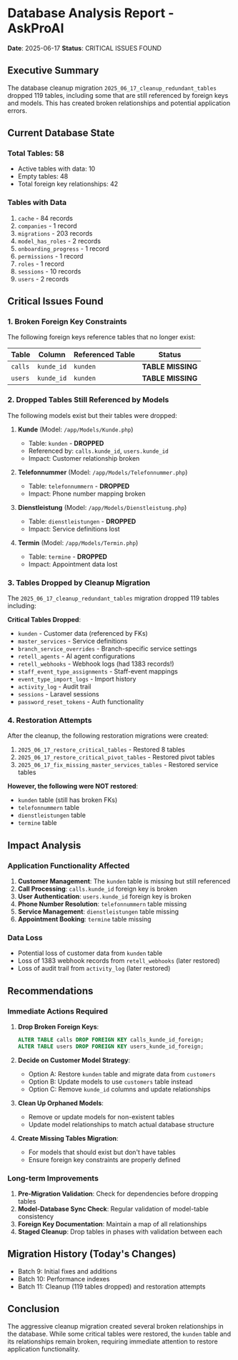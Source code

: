 # Database Analysis Report - AskProAI
**Date**: 2025-06-17
**Status**: CRITICAL ISSUES FOUND

## Executive Summary
The database cleanup migration `2025_06_17_cleanup_redundant_tables` dropped 119 tables, including some that are still referenced by foreign keys and models. This has created broken relationships and potential application errors.

## Current Database State

### Total Tables: 58
- Active tables with data: 10
- Empty tables: 48
- Total foreign key relationships: 42

### Tables with Data
1. `cache` - 84 records
2. `companies` - 1 record
3. `migrations` - 203 records
4. `model_has_roles` - 2 records
5. `onboarding_progress` - 1 record
6. `permissions` - 1 record
7. `roles` - 1 record
8. `sessions` - 10 records
9. `users` - 2 records

## Critical Issues Found

### 1. Broken Foreign Key Constraints
The following foreign keys reference tables that no longer exist:

| Table | Column | Referenced Table | Status |
|-------|--------|------------------|--------|
| `calls` | `kunde_id` | `kunden` | **TABLE MISSING** |
| `users` | `kunde_id` | `kunden` | **TABLE MISSING** |

### 2. Dropped Tables Still Referenced by Models
The following models exist but their tables were dropped:

1. **Kunde** (Model: `/app/Models/Kunde.php`)
   - Table: `kunden` - **DROPPED**
   - Referenced by: `calls.kunde_id`, `users.kunde_id`
   - Impact: Customer relationship broken

2. **Telefonnummer** (Model: `/app/Models/Telefonnummer.php`)
   - Table: `telefonnummern` - **DROPPED**
   - Impact: Phone number mapping broken

3. **Dienstleistung** (Model: `/app/Models/Dienstleistung.php`)
   - Table: `dienstleistungen` - **DROPPED**
   - Impact: Service definitions lost

4. **Termin** (Model: `/app/Models/Termin.php`)
   - Table: `termine` - **DROPPED**
   - Impact: Appointment data lost

### 3. Tables Dropped by Cleanup Migration
The `2025_06_17_cleanup_redundant_tables` migration dropped 119 tables including:

**Critical Tables Dropped**:
- `kunden` - Customer data (referenced by FKs)
- `master_services` - Service definitions
- `branch_service_overrides` - Branch-specific service settings
- `retell_agents` - AI agent configurations
- `retell_webhooks` - Webhook logs (had 1383 records!)
- `staff_event_type_assignments` - Staff-event mappings
- `event_type_import_logs` - Import history
- `activity_log` - Audit trail
- `sessions` - Laravel sessions
- `password_reset_tokens` - Auth functionality

### 4. Restoration Attempts
After the cleanup, the following restoration migrations were created:
1. `2025_06_17_restore_critical_tables` - Restored 8 tables
2. `2025_06_17_restore_critical_pivot_tables` - Restored pivot tables
3. `2025_06_17_fix_missing_master_services_tables` - Restored service tables

**However, the following were NOT restored**:
- `kunden` table (still has broken FKs)
- `telefonnummern` table
- `dienstleistungen` table
- `termine` table

## Impact Analysis

### Application Functionality Affected
1. **Customer Management**: The `kunden` table is missing but still referenced
2. **Call Processing**: `calls.kunde_id` foreign key is broken
3. **User Authentication**: `users.kunde_id` foreign key is broken
4. **Phone Number Resolution**: `telefonnummern` table missing
5. **Service Management**: `dienstleistungen` table missing
6. **Appointment Booking**: `termine` table missing

### Data Loss
- Potential loss of customer data from `kunden` table
- Loss of 1383 webhook records from `retell_webhooks` (later restored)
- Loss of audit trail from `activity_log` (later restored)

## Recommendations

### Immediate Actions Required
1. **Drop Broken Foreign Keys**:
   ```sql
   ALTER TABLE calls DROP FOREIGN KEY calls_kunde_id_foreign;
   ALTER TABLE users DROP FOREIGN KEY users_kunde_id_foreign;
   ```

2. **Decide on Customer Model Strategy**:
   - Option A: Restore `kunden` table and migrate data from `customers`
   - Option B: Update models to use `customers` table instead
   - Option C: Remove `kunde_id` columns and update relationships

3. **Clean Up Orphaned Models**:
   - Remove or update models for non-existent tables
   - Update model relationships to match actual database structure

4. **Create Missing Tables Migration**:
   - For models that should exist but don't have tables
   - Ensure foreign key constraints are properly defined

### Long-term Improvements
1. **Pre-Migration Validation**: Check for dependencies before dropping tables
2. **Model-Database Sync Check**: Regular validation of model-table consistency
3. **Foreign Key Documentation**: Maintain a map of all relationships
4. **Staged Cleanup**: Drop tables in phases with validation between each

## Migration History (Today's Changes)
- Batch 9: Initial fixes and additions
- Batch 10: Performance indexes
- Batch 11: Cleanup (119 tables dropped) and restoration attempts

## Conclusion
The aggressive cleanup migration created several broken relationships in the database. While some critical tables were restored, the `kunden` table and its relationships remain broken, requiring immediate attention to restore application functionality.